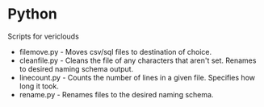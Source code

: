 # Python
Scripts for vericlouds

* filemove.py - Moves csv/sql files to destination of choice.
* cleanfile.py - Cleans the file of any characters that aren't set. Renames to desired naming schema output.
* linecount.py - Counts the number of lines in a given file. Specifies how long it took.
* rename.py - Renames files to the desired naming schema.
